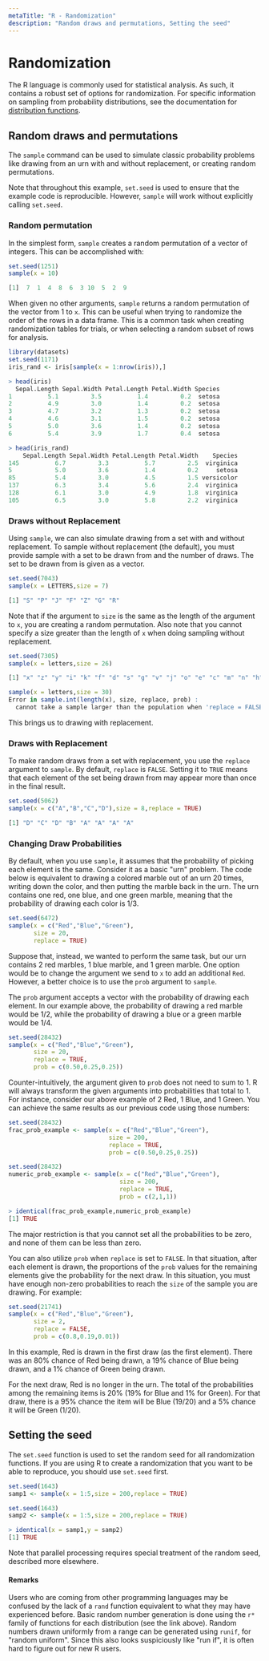 ```yaml
---
metaTitle: "R - Randomization"
description: "Random draws and permutations, Setting the seed"
---
```


# Randomization


The R language is commonly used for statistical analysis. As such, it contains a robust set of options for randomization. For specific information on sampling from probability distributions, see the documentation for [distribution functions](http://stackoverflow.com/documentation/r/1885/distribution-functions#t=2017032914155888753).



## Random draws and permutations


The `sample` command can be used to simulate classic probability problems like drawing from an urn with and without replacement, or creating random permutations.

Note that throughout this example, `set.seed` is used to ensure that the example code is reproducible. However, `sample` will work without explicitly calling `set.seed`.

### Random permutation

In the simplest form, `sample` creates a random permutation of a vector of integers. This can be accomplished with:

```r
set.seed(1251)
sample(x = 10)

[1]  7  1  4  8  6  3 10  5  2  9

```

When given no other arguments, `sample` returns a random permutation of the vector from 1 to `x`. This can be useful when trying to randomize the order of the rows in a data frame. This is a common task when creating randomization tables for trials, or when selecting a random subset of rows for analysis.

```r
library(datasets)
set.seed(1171)
iris_rand <- iris[sample(x = 1:nrow(iris)),]

> head(iris)
  Sepal.Length Sepal.Width Petal.Length Petal.Width Species
1          5.1         3.5          1.4         0.2  setosa
2          4.9         3.0          1.4         0.2  setosa
3          4.7         3.2          1.3         0.2  setosa
4          4.6         3.1          1.5         0.2  setosa
5          5.0         3.6          1.4         0.2  setosa
6          5.4         3.9          1.7         0.4  setosa

> head(iris_rand)
    Sepal.Length Sepal.Width Petal.Length Petal.Width    Species
145          6.7         3.3          5.7         2.5  virginica
5            5.0         3.6          1.4         0.2     setosa
85           5.4         3.0          4.5         1.5 versicolor
137          6.3         3.4          5.6         2.4  virginica
128          6.1         3.0          4.9         1.8  virginica
105          6.5         3.0          5.8         2.2  virginica

```

### Draws without Replacement

Using `sample`, we can also simulate drawing from a set with and without replacement. To sample without replacement (the default), you must provide sample with a set to be drawn from and the number of draws. The set to be drawn from is given as a vector.

```r
set.seed(7043)
sample(x = LETTERS,size = 7)

[1] "S" "P" "J" "F" "Z" "G" "R"

```

Note that if the argument to `size` is the same as the length of the argument to `x`, you are creating a random permutation. Also note that you cannot specify a size greater than the length of `x` when doing sampling without replacement.

```r
set.seed(7305)
sample(x = letters,size = 26)

[1] "x" "z" "y" "i" "k" "f" "d" "s" "g" "v" "j" "o" "e" "c" "m" "n" "h" "u" "a" "b" "l" "r" "w" "t" "q" "p"

sample(x = letters,size = 30)
Error in sample.int(length(x), size, replace, prob) : 
  cannot take a sample larger than the population when 'replace = FALSE'

```

This brings us to drawing with replacement.

### Draws with Replacement

To make random draws from a set with replacement, you use the `replace` argument to `sample`. By default, `replace` is `FALSE`. Setting it to `TRUE` means that each element of the set being drawn from may appear more than once in the final result.

```r
set.seed(5062)
sample(x = c("A","B","C","D"),size = 8,replace = TRUE)

[1] "D" "C" "D" "B" "A" "A" "A" "A"

```

### Changing Draw Probabilities

By default, when you use `sample`, it assumes that the probability of picking each element is the same. Consider it as a basic "urn" problem. The code below is equivalent to drawing a colored marble out of an urn 20 times, writing down the color, and then putting the marble back in the urn. The urn contains one red, one blue, and one green marble, meaning that the probability of drawing each color is 1/3.

```r
set.seed(6472)
sample(x = c("Red","Blue","Green"),
       size = 20,
       replace = TRUE)

```

Suppose that, instead, we wanted to perform the same task, but our urn contains 2 red marbles, 1 blue marble, and 1 green marble. One option would be to change the argument we send to `x` to add an additional `Red`. However, a better choice is to use the `prob` argument to `sample`.

The `prob` argument accepts a vector with the probability of drawing each element. In our example above, the probability of drawing a red marble would be 1/2, while the probability of drawing a blue or a green marble would be 1/4.

```r
set.seed(28432)
sample(x = c("Red","Blue","Green"),
       size = 20,
       replace = TRUE,
       prob = c(0.50,0.25,0.25))

```

Counter-intuitively, the argument given to `prob` does not need to sum to 1. R will always transform the given arguments into probabilities that total to 1. For instance, consider our above example of 2 Red, 1 Blue, and 1 Green. You can achieve the same results as our previous code using those numbers:

```r
set.seed(28432)
frac_prob_example <- sample(x = c("Red","Blue","Green"),
                            size = 200,
                            replace = TRUE,
                            prob = c(0.50,0.25,0.25))

set.seed(28432)
numeric_prob_example <- sample(x = c("Red","Blue","Green"),
                               size = 200,
                               replace = TRUE,
                               prob = c(2,1,1))

> identical(frac_prob_example,numeric_prob_example)
[1] TRUE

```

The major restriction is that you cannot set all the probabilities to be zero, and none of them can be less than zero.

You can also utilize `prob` when `replace` is set to `FALSE`. In that situation, after each element is drawn, the proportions of the `prob` values for the remaining elements give the probability for the next draw. In this situation, you must have enough non-zero probabilities to reach the `size` of the sample you are drawing. For example:

```r
set.seed(21741)
sample(x = c("Red","Blue","Green"),
       size = 2,
       replace = FALSE,
       prob = c(0.8,0.19,0.01))

```

In this example, Red is drawn in the first draw (as the first element). There was an 80% chance of Red being drawn, a 19% chance of Blue being drawn, and a 1% chance of Green being drawn.

For the next draw, Red is no longer in the urn. The total of the probabilities among the remaining items is 20% (19% for Blue and 1% for Green). For that draw, there is a 95% chance the item will be Blue (19/20) and a 5% chance it will be Green (1/20).



## Setting the seed


The `set.seed` function is used to set the random seed for all randomization functions. If you are using R to create a randomization that you want to be able to reproduce, you should use `set.seed` first.

```r
set.seed(1643)
samp1 <- sample(x = 1:5,size = 200,replace = TRUE)

set.seed(1643)
samp2 <- sample(x = 1:5,size = 200,replace = TRUE)

> identical(x = samp1,y = samp2)
[1] TRUE

```

Note that parallel processing requires special treatment of the random seed, described more elsewhere.



#### Remarks


Users who are coming from other programming languages may be confused by the lack of a `rand` function equivalent to what they may have experienced before. Basic random number generation is done using the `r*` family of functions for each distribution (see the link above). Random numbers drawn uniformly from a range can be generated using `runif`, for "random uniform". Since this also looks suspiciously like "run if", it is often hard to figure out for new R users.

